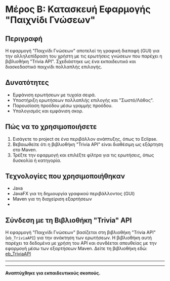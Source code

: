 # Μέρος Β: Κατασκευή Εφαρμογής "Παιχνίδι Γνώσεων"

## Περιγραφή
Η εφαρμογή "Παιχνίδι Γνώσεων" αποτελεί τη γραφική διεπαφή (GUI) για την αλληλεπίδραση του χρήστη με τις ερωτήσεις γνώσεων που παρέχει η βιβλιοθήκη "Trivia API". Σχεδιάστηκε ως ένα εκπαιδευτικό και διασκεδαστικό παιχνίδι πολλαπλής επιλογής.

## Δυνατότητες
- Εμφάνιση ερωτήσεων με τυχαία σειρά.
- Υποστήριξη ερωτήσεων πολλαπλής επιλογής και "Σωστό/Λάθος".
- Παρουσίαση προόδου μέσω γραμμής προόδου.
- Υπολογισμός και εμφάνιση σκορ.

## Πώς να το χρησιμοποιήσετε
1. Εισάγετε το project σε ένα περιβάλλον ανάπτυξης, όπως το Eclipse.
2. Βεβαιωθείτε ότι η βιβλιοθήκη "Trivia API" είναι διαθέσιμη ως εξάρτηση στο Maven.
3. Τρέξτε την εφαρμογή και επιλέξτε φίλτρα για τις ερωτήσεις, όπως δυσκολία ή κατηγορία.

## Τεχνολογίες που χρησιμοποιήθηκαν
- Java
- JavaFX για τη δημιουργία γραφικού περιβάλλοντος (GUI)
- Maven για τη διαχείριση εξαρτήσεων
- 
## Σύνδεση με τη Βιβλιοθήκη "Trivia" API
Η εφαρμογή "Παιχνίδι Γνώσεων" βασίζεται στη βιβλιοθήκη "Trivia API" (`eb_TriviaAPI`) για την ανάκτηση των ερωτήσεων. Η βιβλιοθήκη αυτή παρέχει τα δεδομένα με χρήση του API και συνδέεται απευθείας με την εφαρμογή μέσω των εξαρτήσεων Maven.
Δείτε τη βιβλιοθήκη εδώ: [eb_TriviaAPI](https://github.com/ebairachtari/eb_TriviaAPI)

---
---
**Αναπτύχθηκε για εκπαιδευτικούς σκοπούς.**  
